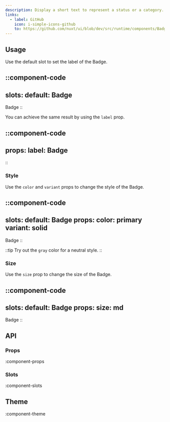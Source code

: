 ```yaml
---
description: Display a short text to represent a status or a category.
links:
  - label: GitHub
    icon: i-simple-icons-github
    to: https://github.com/nuxt/ui/blob/dev/src/runtime/components/Badge.vue
---
```


## Usage

Use the default slot to set the label of the Badge.

::component-code
---
slots:
  default: Badge
---

Badge
::

You can achieve the same result by using the `label` prop.

::component-code
---
props:
  label: Badge
---
::

### Style

Use the `color` and `variant` props to change the style of the Badge.

::component-code
---
slots:
  default: Badge
props:
  color: primary
  variant: solid
---

Badge
::

::tip
Try out the `gray` color for a neutral style.
::

### Size

Use the `size` prop to change the size of the Badge.

::component-code
---
slots:
  default: Badge
props:
  size: md
---

Badge
::

## API

### Props

:component-props

### Slots

:component-slots

## Theme

:component-theme
